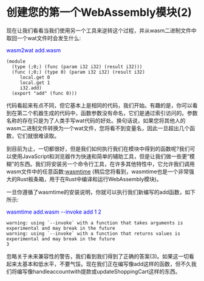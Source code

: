 # 创建您的第一个WebAssembly模块(2)

现在让我们看看当我们使用另一个工具来逆转这个过程，并从wasm二进制文件中取回一个wat文件时会发生什么:

<font color=Blue>wasm2wat add.wasm</font>

```text
(module
  (type (;0;) (func (param i32 i32) (result i32)))
  (func (;0;) (type 0) (param i32 i32) (result i32)
     local.get 0
     local.get 1
     i32.add)
  (export "add" (func 0)))
```

代码看起来有点不同，但它基本上是相同的代码，我们开始。有趣的是，你可以看到在第二个机器生成的代码中，函数参数没有命名，它们是通过索引访问的。参数名称的存在只是为了人类手写wat代码的好处。换句话说，如果您将其他人的wasm二进制文件转换为一个wat文件，您将看不到变量名，因此一旦超出几个函数，它们就很难读取。

到目前为止，一切都很好，但是我们如何执行我们在模块中得到的函数呢?我们可以使用JavaScript和浏览器作为快速和简单的辅助工具，但是让我们做一些更“模糊”的东西。我们将安装另一个命令行工具，在许多其他特性中，它允许我们调用wasm文件中的任意函数:[wasmtime](https://wasmtime.dev/) (稍后您将看到，wasmtime也是一个非常强大的Rust板条箱，用于在Rust中编译和运行WebAssembly模块)。

一旦你遵循了wasmtime的安装说明，你就可以执行我们新编写的add函数，如下所示:

<font color=Blue>wasmtime add.wasm --invoke add 1 2</font>

```text
warning: using `--invoke` with a function that takes arguments is experimental and may break in the future
warning: using `--invoke` with a function that returns values is experimental and may break in the future
3
```

忽略关于未来兼容性的警告，我们看到我们得到了正确的答案(3)。如果这一切看起来太基本和低水平，不要气馁。现在我们正在编写像add这样的函数，但不久我们将编写像handleaccountwith提款或updateShoppingCart这样的东西。